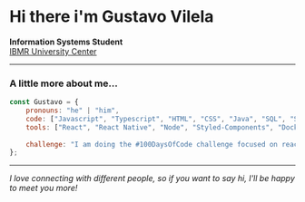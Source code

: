 # Hi there i'm Gustavo Vilela

**Information Systems Student**  
[IBMR University Center](https://landing.ibmr.br/curso-superior/?utm_source=search&utm_medium=cpc&utm_campaign=IBMR|GRAD|TODOS|INSTITUCIONAL-251|02|05|01|02|&utm_term=cpc&utm_content=UNIFICADA&gad_source=1&gclid=Cj0KCQiArby5BhCDARIsAIJvjIRikGBcO24VcVZ_V_DyfOw6BIDzDjaZfsW0w6SvHvaB6ObgDElM8BUaAmaEEALw_wcB)   

---

### A little more about me... 

```javascript
const Gustavo = {
    pronouns: "he" | "him", 
    code: ["Javascript", "Typescript", "HTML", "CSS", "Java", "SQL", "Shell script"],
    tools: ["React", "React Native", "Node", "Styled-Components", "Docker", "Knex.js", "Zod", "Prisma", "JWT", "Scrum", "Jira".],
    
    challenge: "I am doing the #100DaysOfCode challenge focused on react and typescript"
};
````
---
*I love connecting with different people, so if you want to say hi, I'll be happy to meet you more!* 
